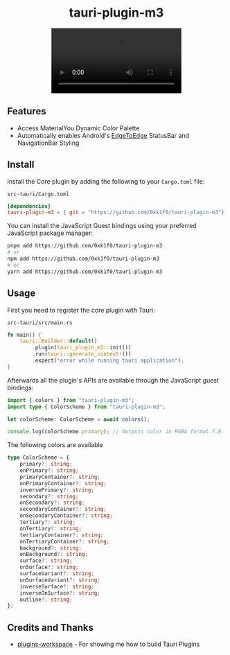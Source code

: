 <div align="center">
  <h1>tauri-plugin-m3 </h1>
  <video src="https://github.com/user-attachments/assets/7de52892-75c7-4918-8edd-1d86aadc063b" />
  <p>Android <a href="[https://github.com/tauri-apps/tauri](https://developer.android.com/develop/ui/compose/designsystems/material3)">Material3</a> Plugin for Tauri Apps</p>
</div>

## Features

- Access MaterialYou Dynamic Color Palette
- Automatically enables Android's [EdgeToEdge](https://developer.android.com/develop/ui/views/layout/edge-to-edge) StatusBar and NavigationBar Styling

## Install

Install the Core plugin by adding the following to your `Cargo.toml` file:

`src-tauri/Cargo.toml`

```toml
[dependencies]
tauri-plugin-m3 = { git = "https://github.com/0xk1f0/tauri-plugin-m3"}
```

You can install the JavaScript Guest bindings using your preferred JavaScript package manager:

```sh
pnpm add https://github.com/0xk1f0/tauri-plugin-m3
# or
npm add https://github.com/0xk1f0/tauri-plugin-m3
# or
yarn add https://github.com/0xk1f0/tauri-plugin-m3
```

## Usage

First you need to register the core plugin with Tauri:

`src-tauri/src/main.rs`

```rust
fn main() {
    tauri::Builder::default()
        .plugin(tauri_plugin_m3::init())
        .run(tauri::generate_context!())
        .expect("error while running tauri application");
}
```

Afterwards all the plugin's APIs are available through the JavaScript guest bindings:

```typescript
import { colors } from "tauri-plugin-m3";
import type { ColorScheme } from "tauri-plugin-m3";

let colorScheme: ColorScheme = await colors();

console.log(colorScheme.primary); // Outputs color in RGBA format f.E. "#F4F678FF"
```

The following colors are available

```typescript
type ColorScheme = {
    primary?: string;
    onPrimary?: string;
    primaryContainer?: string;
    onPrimaryContainer?: string;
    inversePrimary?: string;
    secondary?: string;
    onSecondary?: string;
    secondaryContainer?: string;
    onSecondaryContainer?: string;
    tertiary?: string;
    onTertiary?: string;
    tertiaryContainer?: string;
    onTertiaryContainer?: string;
    background?: string;
    onBackground?: string;
    surface?: string;
    onSurface?: string;
    surfaceVariant?: string;
    onSurfaceVariant?: string;
    inverseSurface?: string;
    inverseOnSurface?: string;
    outline?: string;
};
```

## Credits and Thanks

- [plugins-workspace](https://github.com/tauri-apps/plugins-workspace) - For showing me how to build Tauri Plugins
